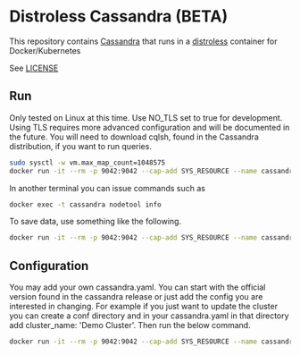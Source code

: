 # Distroless Cassandra (BETA)

This repository contains [Cassandra](https://cassandra.apache.org/) that runs in
a [distroless](https://github.com/GoogleContainerTools/distroless/) container for
Docker/Kubernetes

See [LICENSE](https://github.com/linuxuser586/cassandra/blob/master/LICENSE)

## Run

Only tested on Linux at this time. Use NO_TLS set to true for development. Using TLS
requires more advanced configuration and will be documented in the future. You will
need to download cqlsh, found in the Cassandra distribution, if you want to run queries.

```sh
sudo sysctl -w vm.max_map_count=1048575
docker run -it --rm -p 9042:9042 --cap-add SYS_RESOURCE --name cassandra -e NO_TLS=true linuxuser586/cassandra
```

In another terminal you can issue commands such as

```sh
docker exec -t cassandra nodetool info
```

To save data, use something like the following.

```sh
docker run -it --rm -p 9042:9042 --cap-add SYS_RESOURCE --name cassandra -v ~/cassandra/demo:/var/lib/cassandra -e NO_TLS=true linuxuser586/cassandra
```

## Configuration

You may add your own cassandra.yaml. You can start with the official version
found in the cassandra release or just add the config you are interested in
changing. For example if you just want to update the cluster you can create
a conf directory and in your cassandra.yaml in that directory add
cluster_name: 'Demo Cluster'. Then run the below command.

```sh
docker run -it --rm -p 9042:9042 --cap-add SYS_RESOURCE --name cassandra -v ~/conf:/conf -e NO_TLS=true linuxuser586/cassandra
```
